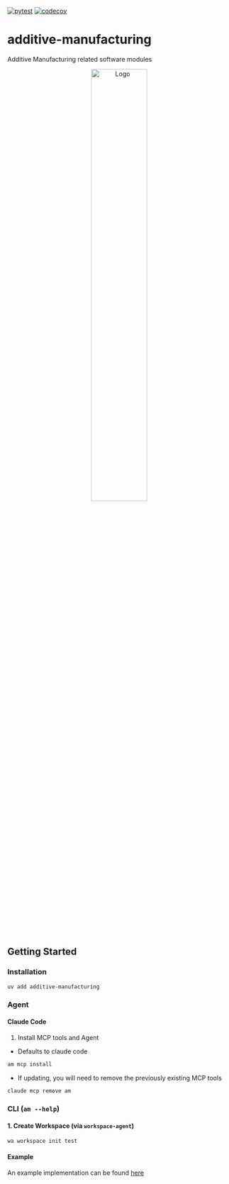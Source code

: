 [![pytest](https://github.com/ppak10/additive-manufacturing/actions/workflows/pytest.yml/badge.svg)](https://github.com/ppak10/additive-manufacturing/actions/workflows/pytest.yml)
[![codecov](https://codecov.io/github/ppak10/additive-manufacturing/graph/badge.svg?token=O827DEYWQ9)](https://codecov.io/github/ppak10/additive-manufacturing)

# additive-manufacturing
Additive Manufacturing related software modules

<p align="center">
  <img src="./icon.svg" alt="Logo" width="50%">
</p>

## Getting Started
### Installation
```bash
uv add additive-manufacturing
```

### Agent
#### Claude Code
1. Install MCP tools and Agent
- Defaults to claude code
```bash
am mcp install
```

- If updating, you will need to remove the previously existing MCP tools
```bash
claude mcp remove am
```

### CLI (`am --help`)
#### 1. Create Workspace (via `workspace-agent`)
```bash
wa workspace init test
```

#### Example
An example implementation can be found [here](https://github.com/ppak10/additive-manufacturing-agent)
